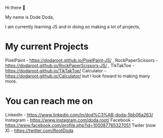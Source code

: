 Hi there 👋

My name is Dode Doda,

I am currently learning JS and in doing so making a lot of projects,

# My current Projects
PixelPaint - https://dodaroot.github.io/PixelPaint-JS/ , 
RockPaperScissors - https://dodaroot.github.io/RockPaperScissors-JS/ , 
TikTakToe - https://dodaroot.github.io/TikTakToe/
Calculator - https://dodaroot.github.io/Calculator/
but I look foward to making many more.

# You can reach me on
LinkedIn - https://www.linkedin.com/in/dod%C3%AB-doda-5bb06a263/
Instagram - https://www.instagram.com/doda.root/
Facebook - https://www.facebook.com/profile.php?id=100087765327051
Twiter (now X) - https://twitter.com/RootDoda
<!--
**DodaRoot/DodaRoot** is a ✨ _special_ ✨ repository because its `README.md` (this file) appears on your GitHub profile.

Here are some ideas to get you started:

- 🔭 I’m currently working on ...
- 🌱 I’m currently learning ...
- 👯 I’m looking to collaborate on ...
- 🤔 I’m looking for help with ...
- 💬 Ask me about ...
- 📫 How to reach me: ...
- 😄 Pronouns: ...
- ⚡ Fun fact: ...
-->

